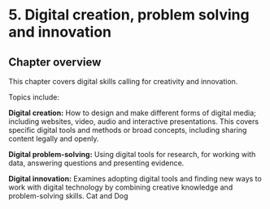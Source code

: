 # 5. Digital creation, problem solving and innovation

## Chapter overview

This chapter covers digital skills calling for creativity and innovation.

Topics include:
 
**Digital creation:**  How to design and make different forms of digital media; including websites, video, audio and interactive presentations. This covers specific digital tools and methods or broad concepts, including sharing content legally and openly.
 
**Digital problem-solving:** Using digital tools for research, for working with data, answering questions and presenting evidence. 
 
**Digital innovation:** Examines adopting digital tools and finding new ways to work with digital technology by combining creative knowledge and problem-solving skills. Cat and Dog

